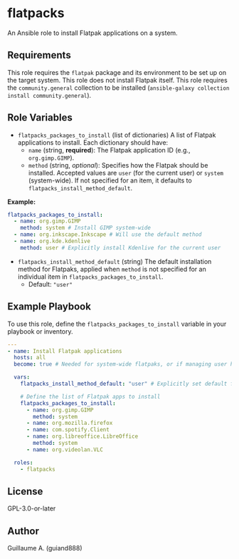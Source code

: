 # flatpacks

An Ansible role to install Flatpak applications on a system.

## Requirements

This role requires the `flatpak` package and its environment to be set up on the target system. This role does not install Flatpak itself.
This role requires the `community.general` collection to be installed (`ansible-galaxy collection install community.general`).

## Role Variables

* `flatpacks_packages_to_install` (list of dictionaries)
  A list of Flatpak applications to install. Each dictionary should have:
  * `name` (string, **required**): The Flatpak application ID (e.g., `org.gimp.GIMP`).
  * `method` (string, *optional*): Specifies how the Flatpak should be installed. Accepted values are `user` (for the current user) or `system` (system-wide). If not specified for an item, it defaults to `flatpacks_install_method_default`.

**Example:**

```yaml
flatpacks_packages_to_install:
  - name: org.gimp.GIMP
    method: system # Install GIMP system-wide
  - name: org.inkscape.Inkscape # Will use the default method
  - name: org.kde.kdenlive
    method: user # Explicitly install Kdenlive for the current user
```

* `flatpacks_install_method_default` (string)
  The default installation method for Flatpaks, applied when `method` is not specified for an individual item in `flatpacks_packages_to_install`.
  * Default: `"user"`

## Example Playbook

To use this role, define the `flatpacks_packages_to_install` variable in your playbook or inventory.

```yaml
---
- name: Install Flatpak applications
  hosts: all
  become: true # Needed for system-wide flatpaks, or if managing user homes directly

  vars:
    flatpacks_install_method_default: "user" # Explicitly set default for this playbook

    # Define the list of Flatpak apps to install
    flatpacks_packages_to_install:
      - name: org.gimp.GIMP
        method: system
      - name: org.mozilla.firefox
      - name: com.spotify.Client
      - name: org.libreoffice.LibreOffice
        method: system
      - name: org.videolan.VLC

  roles:
    - flatpacks
```

## License

GPL-3.0-or-later

## Author

Guillaume A. (guiand888)
